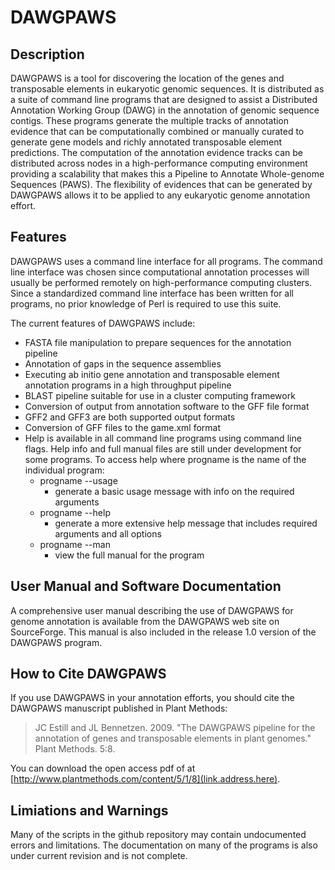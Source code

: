 DAWGPAWS
========

Description
-----------

DAWGPAWS is a tool for discovering the location of the genes and transposable elements in eukaryotic genomic sequences. It is distributed as a suite of command line programs that are designed to assist a Distributed Annotation Working Group (DAWG) in the annotation of genomic sequence contigs. These programs generate the multiple tracks of annotation evidence that can be computationally combined or manually curated to generate gene models and richly annotated transposable element predictions. The computation of the annotation evidence tracks can be distributed across nodes in a high-performance computing environment providing a scalability that makes this a Pipeline to Annotate Whole-genome Sequences (PAWS). The flexibility of evidences that can be generated by DAWGPAWS allows it to be applied to any eukaryotic genome annotation effort.


Features
--------

DAWGPAWS uses a command line interface for all programs. The command line interface was chosen since computational annotation processes will usually be performed remotely on high-performance computing clusters. Since a standardized command line interface has been written for all programs, no prior knowledge of Perl is required to use this suite.

The current features of DAWGPAWS include:

* FASTA file manipulation to prepare sequences for the annotation pipeline
* Annotation of gaps in the sequence assemblies
* Executing ab initio gene annotation and transposable element annotation programs in a high throughput pipeline
* BLAST pipeline suitable for use in a cluster computing framework
* Conversion of output from annotation software to the GFF file format
* GFF2 and GFF3 are both supported output formats
* Conversion of GFF files to the game.xml format
* Help is available in all command line programs using command line flags. Help info and full manual files are still under development for some programs. To access help where progname is the name of the individual program:
  * progname --usage 
    * generate a basic usage message with info on the required arguments
  * progname --help
    * generate a more extensive help message that includes required arguments and all options
  * progname --man
    * view the full manual for the program

User Manual and Software Documentation
---------------------------------------

A comprehensive user manual describing the use of DAWGPAWS for genome annotation is available from the DAWGPAWS web site on SourceForge. This manual is also included in the release 1.0 version of the DAWGPAWS program.

How to Cite DAWGPAWS
---------------------

If you use DAWGPAWS in your annotation efforts, you should cite the DAWGPAWS manuscript published in Plant Methods:

>JC Estill and JL Bennetzen. 2009. "The DAWGPAWS pipeline for the annotation of genes and transposable elements in plant genomes." Plant Methods. 5:8.

You can download the open access pdf of at [http://www.plantmethods.com/content/5/1/8](link.address.here).

Limiations and Warnings
-----------------------

Many of the scripts in the github repository may contain undocumented errors and limitations. The documentation on many of the programs is also under current revision and is not complete.